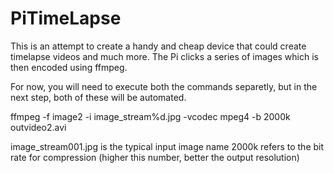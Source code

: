 # PiTimeLapse

This is an attempt to create a handy and cheap device that could create timelapse videos and much more. The Pi clicks a series of images which is then encoded using ffmpeg. 

For now, you will need to execute both the commands separetly, but in the next step, both of these will be automated.

ffmpeg -f image2 -i image_stream%d.jpg -vcodec mpeg4 -b 2000k outvideo2.avi

image_stream001.jpg is the typical input image name
2000k refers to the bit rate for compression (higher this number, better the output resolution)
